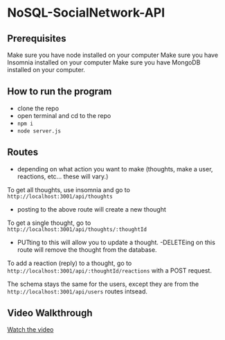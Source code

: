 # NoSQL-SocialNetwork-API

## Prerequisites
Make sure you have node installed on your computer
Make sure you have Insomnia installed on your computer
Make sure you have MongoDB installed on your computer. 

## How to run the program
- clone the repo
- open terminal and cd to the repo
- `npm i`
- `node server.js`


## Routes
- depending on what action you want to make (thoughts, make a user, reactions, etc... these will vary.)

To get all thoughts, use insomnia and go to `http://localhost:3001/api/thoughts`
- posting to the above route will create a new thought

To get a single thought, go to `http://localhost:3001/api/thoughts/:thoughtId`
- PUTting to this will allow you to update a thought. 
-DELETEing on this route will remove the thought from the database. 

To add a reaction (reply) to a thought, go to `http://localhost:3001/api/:thoughtId/reactions` with a POST request.


The schema stays the same for the users, except they are from the `http://localhost:3001/api/users` routes intsead. 


## Video Walkthrough
[Watch the video](/assets/API_Demo.mp4)
